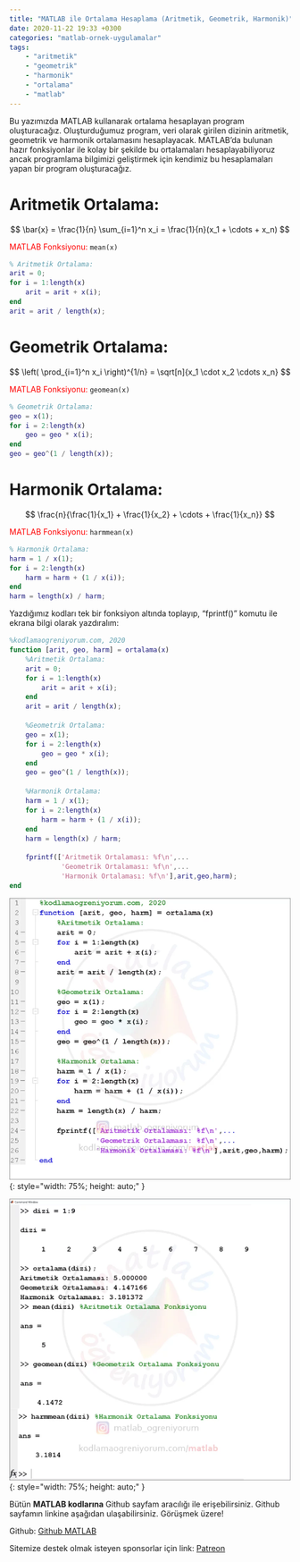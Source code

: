 ```yaml
---
title: "MATLAB ile Ortalama Hesaplama (Aritmetik, Geometrik, Harmonik)"
date: 2020-11-22 19:33 +0300
categories: "matlab-ornek-uygulamalar"
tags:  
    - "aritmetik"
    - "geometrik"
    - "harmonik" 
    - "ortalama"
    - "matlab"
---
```




Bu yazımızda MATLAB kullanarak ortalama hesaplayan program oluşturacağız. Oluşturduğumuz program, veri olarak girilen dizinin aritmetik, geometrik ve harmonik ortalamasını hesaplayacak. MATLAB’da bulunan hazır fonksiyonlar ile kolay bir şekilde bu ortalamaları hesaplayabiliyoruz ancak programlama bilgimizi geliştirmek için kendimiz bu hesaplamaları yapan bir program oluşturacağız.


# Aritmetik Ortalama:

$$
\bar{x} = \frac{1}{n} \sum_{i=1}^n x_i = \frac{1}{n}(x_1 + \cdots + x_n)
$$


<span style="color: red;">MATLAB Fonksiyonu:</span> `mean(x)`

```matlab
% Aritmetik Ortalama:
arit = 0;
for i = 1:length(x)
    arit = arit + x(i);
end
arit = arit / length(x);
```

# Geometrik Ortalama:

$$
\left( \prod_{i=1}^n x_i \right)^{1/n} = \sqrt[n]{x_1 \cdot x_2 \cdots x_n}
$$

<span style="color: red;">MATLAB Fonksiyonu:</span> `geomean(x)`

```matlab
% Geometrik Ortalama:
geo = x(1);
for i = 2:length(x)
    geo = geo * x(i);
end
geo = geo^(1 / length(x));
```

# Harmonik Ortalama:

$$
\frac{n}{\frac{1}{x_1} + \frac{1}{x_2} + \cdots + \frac{1}{x_n}}
$$

<span style="color: red;">MATLAB Fonksiyonu:</span> `harmmean(x)`

```matlab
% Harmonik Ortalama:
harm = 1 / x(1);
for i = 2:length(x)
    harm = harm + (1 / x(i));
end
harm = length(x) / harm;
```

Yazdığımız kodları tek bir fonksiyon altında toplayıp, “fprintf()” komutu ile ekrana bilgi olarak yazdıralım:

```matlab
%kodlamaogreniyorum.com, 2020
function [arit, geo, harm] = ortalama(x)
    %Aritmetik Ortalama:
    arit = 0;
    for i = 1:length(x) 
        arit = arit + x(i);
    end
    arit = arit / length(x);

    %Geometrik Ortalama:
    geo = x(1);
    for i = 2:length(x)
        geo = geo * x(i);
    end
    geo = geo^(1 / length(x));

    %Harmonik Ortalama:
    harm = 1 / x(1);
    for i = 2:length(x)
        harm = harm + (1 / x(i));
    end
    harm = length(x) / harm;

    fprintf(['Aritmetik Ortalaması: %f\n',...
             'Geometrik Ortalaması: %f\n',...
             'Harmonik Ortalaması: %f\n'],arit,geo,harm);
end
```
![](/assets/img/matlab/matlab65.webp){: style="width: 75%; height: auto;" }

![](/assets/img/matlab/matlab66.webp){: style="width: 75%; height: auto;" }

Bütün **MATLAB kodlarına** Github sayfam aracılığı ile erişebilirsiniz. Github sayfamın linkine aşağıdan ulaşabilirsiniz. Görüşmek üzere!

Github: [Github MATLAB](https://github.com/TunahanBilgic/kodlamaogreniyorum/tree/main/matlab)

Sitemize destek olmak isteyen sponsorlar için link: [Patreon](https://patreon.com/tunahanbilgic)


<script type="text/javascript" async
  src="https://cdnjs.cloudflare.com/ajax/libs/mathjax/3.2.0/es5/tex-mml-chtml.js">
</script>